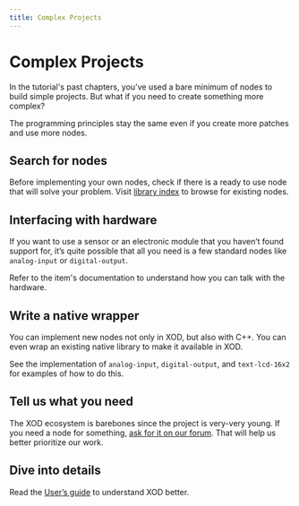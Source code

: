 ```yaml
---
title: Complex Projects
---
```


Complex Projects
================

In the tutorial's past chapters, you’ve used a bare minimum of nodes to build
simple projects. But what if you need to create something more complex?

The programming principles stay the same even if you create more patches and
use more nodes.

Search for nodes
----------------

Before implementing your own nodes, check if there is a ready to use node that
will solve your problem. Visit [library index](/libs/) to browse for existing
nodes.

Interfacing with hardware
-------------------------

If you want to use a sensor or an electronic module that you haven’t found
support for, it’s quite possible that all you need is a few standard nodes
like `analog-input` or `digital-output`.

Refer to the item's documentation to understand how you can talk with the
hardware.

Write a native wrapper
----------------------

You can implement new nodes not only in XOD, but also with C++.
You can even wrap an existing native library to make it available in XOD.

See the implementation of `analog-input`, `digital-output`, and `text-lcd-16x2`
for examples of how to do this.

Tell us what you need
---------------------

The XOD ecosystem is barebones since the project is very-very young. If you
need a node for something, [ask for it on our forum](//forum.xod.io). That will
help us better prioritize our work.

Dive into details
-----------------

Read the [User’s guide](/docs/#users-guide) to understand XOD better.
